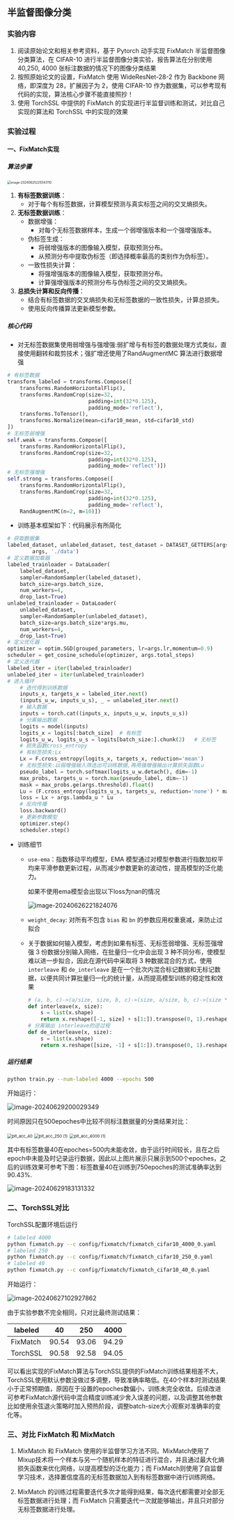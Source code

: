 ## **半监督图像分类**

### 实验内容

1. 阅读原始论文和相关参考资料，基于 Pytorch 动手实现 FixMatch 半监督图像分类算法，在 CIFAR-10 进行半监督图像分类实验，报告算法在分别使用 40,250, 4000 张标注数据的情况下的图像分类结果
2. 按照原始论文的设置，FixMatch 使用 WideResNet-28-2 作为 Backbone 网络，即深度为 28，扩展因子为 2，使用 CIFAR-10 作为数据集，可以参考现有代码的实现，算法核心步骤不能直接照抄！
3. 使用 TorchSSL 中提供的 FixMatch 的实现进行半监督训练和测试，对比自己实现的算法和 TorchSSL 中的实现的效果

### 实验过程

#### 一、FixMatch实现

##### 算法步骤

<img src="C:\Users\asus\Desktop\大三下\模式识别\作业3\半监督图像分类.assets\image-20240625225543110.png" alt="image-20240625225543110" style="zoom: 50%;" />

1. **有标签数据训练**：
   - 对于每个有标签数据，计算模型预测与真实标签之间的交叉熵损失。
2. **无标签数据训练**：
   - 数据增强：
     - 对每个无标签数据样本，生成一个弱增强版本和一个强增强版本。
   - 伪标签生成：
     - 将弱增强版本的图像输入模型，获取预测分布。
     - 从预测分布中提取伪标签（即选择概率最高的类别作为伪标签）。
   - 一致性损失计算：
     - 将强增强版本的图像输入模型，获取预测分布。
     - 计算强增强版本的预测分布与伪标签之间的交叉熵损失。
3. **总损失计算和反向传播**：
   - 结合有标签数据的交叉熵损失和无标签数据的一致性损失，计算总损失。
   - 使用反向传播算法更新模型参数。

##### 核心代码

- 对无标签数据集使用弱增强与强增强:弱扩增与有标签的数据处理方式类似，直接使用翻转和裁剪技术；强扩增还使用了RandAugmentMC 算法进行数据增强

```python
# 有标签数据
transform_labeled = transforms.Compose([
    transforms.RandomHorizontalFlip(),
    transforms.RandomCrop(size=32,
                          padding=int(32*0.125),
                          padding_mode='reflect'),
    transforms.ToTensor(),
    transforms.Normalize(mean=cifar10_mean, std=cifar10_std)
])
# 无标签弱增强
self.weak = transforms.Compose([
    transforms.RandomHorizontalFlip(),
    transforms.RandomCrop(size=32,
                          padding=int(32*0.125),
                          padding_mode='reflect')])
# 无标签强增强
self.strong = transforms.Compose([
    transforms.RandomHorizontalFlip(),
    transforms.RandomCrop(size=32,
                          padding=int(32*0.125),
                          padding_mode='reflect'),
    RandAugmentMC(n=2, m=10)])
```

- 训练基本框架如下：代码展示有所简化

```python
# 获取数据集
labeled_dataset, unlabeled_dataset, test_dataset = DATASET_GETTERS[args.dataset](
        args, './data')
# 定义数据加载器
labeled_trainloader = DataLoader(
    labeled_dataset,
    sampler=RandomSampler(labeled_dataset),
    batch_size=args.batch_size,
    num_workers=4,
    drop_last=True)
unlabeled_trainloader = DataLoader(
    unlabeled_dataset,
    sampler=RandomSampler(unlabeled_dataset),
    batch_size=args.batch_size*args.mu,
    num_workers=4,
    drop_last=True)
# 定义优化器
optimizer = optim.SGD(grouped_parameters, lr=args.lr,momentum=0.9)
scheduler = get_cosine_schedule(optimizer, args.total_steps)
# 定义迭代器
labeled_iter = iter(labeled_trainloader)
unlabeled_iter = iter(unlabeled_trainloader)
# 进入循环
    # 迭代得到训练数据
    inputs_x, targets_x = labeled_iter.next()
    (inputs_u_w, inputs_u_s), _ = unlabeled_iter.next()
    # 输入数据
    inputs = torch.cat((inputs_x, inputs_u_w, inputs_u_s))
	# 分离输出数据
    logits = model(inputs)
    logits_x = logits[:batch_size]	# 有标签
    logits_u_w, logits_u_s = logits[batch_size:].chunk(2)	# 无标签
    # 损失函数cross_entropy
    # 有标签损失:Lx
    Lx = F.cross_entropy(logits_x, targets_x, reduction='mean')
    # 无标签损失:以弱增强输入筛选出可训练数据,再用强增强输出计算损失函数Lu
    pseudo_label = torch.softmax(logits_u_w.detach(), dim=-1)
    max_probs, targets_u = torch.max(pseudo_label, dim=-1)
    mask = max_probs.ge(args.threshold).float()
    Lu = (F.cross_entropy(logits_u_s, targets_u, reduction='none') * mask).mean()
    loss = Lx + args.lambda_u * Lu
    # 反向传播
    loss.backward()
    # 更新参数模型
    optimizer.step()
    scheduler.step()
```

- 训练细节

  - ``use-ema``：指数移动平均模型，EMA 模型通过对模型参数进行指数加权平均来平滑参数更新过程，从而减少参数更新的波动性，提高模型的泛化能力。

    如果不使用ema模型会出现以下loss为nan的情况

    ![image-20240626221824076](C:\Users\asus\Desktop\大三下\模式识别\作业3\半监督图像分类.assets\image-20240626221824076.png)

  - ``weight_decay``: 对所有不包含 ``bias`` 和 ``bn`` 的参数应用权重衰减，来防止过拟合

  - 关于数据如何输入模型，考虑到如果有标签、无标签弱增强、无标签强增强 3 份数据分别输入网络，在批量归一化中会出现 3 种不同分布，使模型难以进一步拟合，因此在源代码中采取将 3 种数据混合的方式，使用 `interleave` 和 `de_interleave` 是在一个批次内混合标记数据和无标记数据，以便共同计算批量归一化的统计量，从而提高模型训练的稳定性和效果
  
    ```python
    # (a, b, c)->(a/size, size, b, c)->(size, a/size, b, c)->(size * a/size, b, c)
    def interleave(x, size):
        s = list(x.shape)
        return x.reshape([-1, size] + s[1:]).transpose(0, 1).reshape([-1] + s[1:])
    # 分离输出 interleave的逆过程
    def de_interleave(x, size):
        s = list(x.shape)
        return x.reshape([size, -1] + s[1:]).transpose(0, 1).reshape([-1] + s[1:])
    ```
  

##### 运行结果

```bash
python train.py --num-labeled 4000 --epochs 500
```

开始运行：

![image-20240629200029349](C:\Users\asus\Desktop\大三下\模式识别\作业3\半监督图像分类.assets\image-20240629200029349.png)

时间原因只在500epoches中比较不同标注数据量的分类结果对比：

<img src="C:\Users\asus\Desktop\大三下\模式识别\作业3\半监督图像分类.assets\plt_acc_40.jpg" alt="plt_acc_40" style="zoom: 67%;" />

<img src="C:\Users\asus\Desktop\大三下\模式识别\作业3\半监督图像分类.assets\plt_acc_250 (1)-17195903754097.jpg" alt="plt_acc_250 (1)" style="zoom: 67%;" />

<img src="C:\Users\asus\Desktop\大三下\模式识别\作业3\半监督图像分类.assets\plt_acc_4000 (1)-17195903231615.jpg" alt="plt_acc_4000 (1)" style="zoom: 67%;" />

其中有标签数量40在epoches=500内未能收敛，由于运行时间较长，且在之后epoch中未能及时记录运行数据，因此以上图片展示只展示到500个epoches，之后的训练效果可参考下图：标签数量40在训练到750epoches的测试准确率达到90.43%.

![image-20240629183131332](C:\Users\asus\Desktop\大三下\模式识别\作业3\半监督图像分类.assets\image-20240629183131332.png)

### 二、TorchSSL对比

TorchSSL配置环境后运行

```bash
# labeled 4000
python fixmatch.py --c config/fixmatch/fixmatch_cifar10_4000_0.yaml
# labeled 250
python fixmatch.py --c config/fixmatch/fixmatch_cifar10_250_0.yaml
# labeled 40
python fixmatch.py --c config/fixmatch/fixmatch_cifar10_40_0.yaml
```

开始运行：

![image-20240627102927862](C:\Users\asus\Desktop\大三下\模式识别\作业3\半监督图像分类.assets\image-20240627102927862.png)

由于实验参数不完全相同，只对比最终测试结果：

| labeled  | 40    | 250   | 4000  |
| -------- | ----- | ----- | ----- |
| FixMatch | 90.54 | 93.06 | 94.29 |
| TorchSSL | 90.58 | 92.58 | 94.05 |

可以看出实现的FixMatch算法与TorchSSL提供的FixMatch训练结果相差不大，TorchSSL使用默认参数没做过多调整，导致准确率略低。在40个样本时测试结果小于正常预期值，原因在于设置的epoches数偏小，训练未完全收敛。后续改进可参考FixMatch源代码中混合精度训练减少舍入误差的问题，以及调整其他参数比如使用余弦退火策略时加入预热阶段，调整batch-size大小观察对准确率的变化等。

### 三、对比 FixMatch 和 MixMatch

1. MixMatch 和 FixMatch 使用的半监督学习方法不同。MixMatch使用了 Mixup技术将一个样本与另一个随机样本的特征进行混合，并且通过最大化熵损失函数来优化网络，以提高模型的泛化能力；而 FixMatch则使用了自监督学习技术，选择置信度高的无标签数据加入到有标签数据中进行训练网络。

2. MixMatch 的训练过程需要迭代多次才能得到结果，每次迭代都需要对全部无标签数据进行处理；而 FixMatch 只需要迭代一次就能够输出，并且只对部分无标签数据进行处理。
